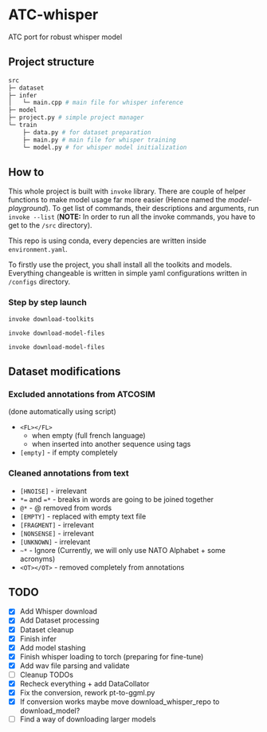 
# ATC-whisper

ATC port for robust whisper model

## Project structure

``` python
src
├─ dataset
├─ infer
│   └─ main.cpp # main file for whisper inference
├─ model
├─ project.py # simple project manager
└─ train
    ├─ data.py # for dataset preparation
    ├─ main.py # main file for whisper training
    └─ model.py # for whisper model initialization
```

## How to

This whole project is built with `invoke` library. There are couple of helper functions to make model usage far more easier (Hence named the *model-playground*). To get list of commands, their descriptions and arguments, run `invoke --list` (**NOTE:** In order to run all the invoke commands, you have to get to the `/src` directory).

This repo is using conda, every depencies are written inside `environment.yaml`.

To firstly use the project, you shall install all the toolkits and models. Everything changeable is written in simple yaml configurations written in `/configs` directory.

### Step by step launch

```shell
invoke download-toolkits
```

```shell
invoke download-model-files
```

```shell
invoke download-model-files
```

## Dataset modifications

### Excluded annotations from ATCOSIM

(done automatically using script)

- `<FL></FL>`
    - when empty (full french language)
    - when inserted into another sequence using <FL> tags
- `[empty]` - if empty completely

### Cleaned annotations from text

- `[HNOISE]` - irrelevant
- `*=` and `=*` - breaks in words are going to be joined together
- `@*` - @ removed from words
- `[EMPTY]` - replaced with empty text file
- `[FRAGMENT]` - irrelevant
- `[NONSENSE]` - irrelevant
- `[UNKNOWN]` - irrelevant
- `~*` - Ignore (Currently, we will only use NATO Alphabet + some acronyms)
- `<OT></OT>` - removed completely from annotations

## TODO

- [x] Add Whisper download
- [x] Add Dataset processing
- [x] Dataset cleanup
- [x] Finish infer
- [x] Add model stashing
- [x] Finish whisper loading to torch (preparing for fine-tune)
- [x] Add wav file parsing and validate
- [ ] Cleanup TODOs
- [x] Recheck everything + add DataCollator
- [x] Fix the conversion, rework pt-to-ggml.py
- [x] If conversion works maybe move download_whisper_repo to download_model?
- [ ] Find a way of downloading larger models
